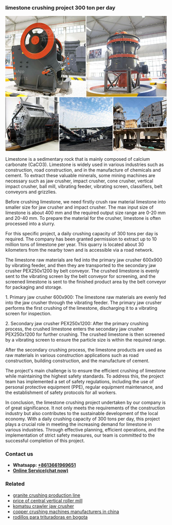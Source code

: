 <h3>limestone crushing project 300 ton per day</h3><img src='1708322651.jpg' alt=''><p>Limestone is a sedimentary rock that is mainly composed of calcium carbonate (CaCO3). Limestone is widely used in various industries such as construction, road construction, and in the manufacture of chemicals and cement. To extract these valuable minerals, some mining machines are necessary such as jaw crusher, impact crusher, cone crusher, vertical impact crusher, ball mill, vibrating feeder, vibrating screen, classifiers, belt conveyors and grizzlies.</p><p>Before crushing limestone, we need firstly crush raw material limestone into smaller size for jaw crusher and impact crusher. The max input size of limestone is about 400 mm and the required output size range are 0-20 mm and 20-40 mm. To prepare the material for the crusher, limestone is often processed into a slurry.</p><p>For this specific project, a daily crushing capacity of 300 tons per day is required. The company has been granted permission to extract up to 10 million tons of limestone per year. This quarry is located about 30 kilometers from the nearby town and is accessible via a road network.</p><p>The limestone raw materials are fed into the primary jaw crusher 600x900 by vibrating feeder, and then they are transported to the secondary jaw crusher PEX250x1200 by belt conveyor. The crushed limestone is evenly sent to the vibrating screen by the belt conveyor for screening, and the screened limestone is sent to the finished product area by the belt conveyor for packaging and storage.</p><p>1. Primary jaw crusher 600x900: The limestone raw materials are evenly fed into the jaw crusher through the vibrating feeder. The primary jaw crusher performs the first crushing of the limestone, discharging it to a vibrating screen for inspection.</p><p>2. Secondary jaw crusher PEX250x1200: After the primary crushing process, the crushed limestone enters the secondary jaw crusher PEX250x1200 for further crushing. The crushed limestone is then screened by a vibrating screen to ensure the particle size is within the required range.</p><p>After the secondary crushing process, the limestone products are used as raw materials in various construction applications such as road construction, building construction, and the manufacture of cement.</p><p>The project's main challenge is to ensure the efficient crushing of limestone while maintaining the highest safety standards. To address this, the project team has implemented a set of safety regulations, including the use of personal protective equipment (PPE), regular equipment maintenance, and the establishment of safety protocols for all workers.</p><p>In conclusion, the limestone crushing project undertaken by our company is of great significance. It not only meets the requirements of the construction industry but also contributes to the sustainable development of the local economy. With a daily crushing capacity of 300 tons per day, this project plays a crucial role in meeting the increasing demand for limestone in various industries. Through effective planning, efficient operations, and the implementation of strict safety measures, our team is committed to the successful completion of this project.</p><h3>Contact us</h3><ul><li><strong>Whatsapp:&nbsp;<a href="https://wa.me/8613661969651">+8613661969651</a></strong></li><li><a href="https://swt.shibang-china.com/?git&amp;zhl&amp;limestone crushing project 300 ton per day"><strong>Online Service(chat now)</strong></a></li></ul><h3>Related</h3><ul><li><a href='granite crushing production line.md'>granite crushing production line</a></li><li><a href='price of central vertical roller mill.md'>price of central vertical roller mill</a></li><li><a href='komatsu crawler jaw crusher.md'>komatsu crawler jaw crusher</a></li><li><a href='copper crushing machines manufacturers in china.md'>copper crushing machines manufacturers in china</a></li><li><a href='rodillos para trituradoras en bogota.md'>rodillos para trituradoras en bogota</a></li></ul>